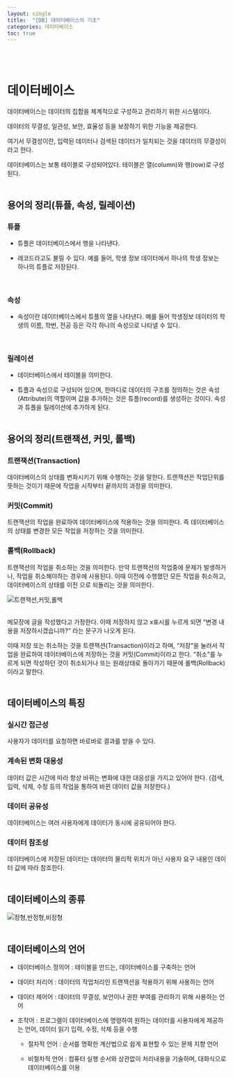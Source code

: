 ```yaml
---
layout: single
title:  "[DB] 데이터베이스의 기초"
categories: 데이터베이스
toc: true
---
```

<br/><br/>

# 데이터베이스 #

데이터베이스는 데이터의 집합을 체계적으로 구성하고 관리하기 위한 시스템이다.

데이터의 무결성, 일관성, 보안, 효율성 등을 보장하기 위한 기능을 제공한다.

여기서 무결성이란, 입력된 데이터나 검색된 데이터가 일치되는 것을 데이터의 무결성이라고 한다.

데이터베이스는 보통 테이블로 구성되어있다. 테이블은 열(column)와 행(row)로 구성된다.
<br/><br/>

## 용어의 정리(튜플, 속성, 릴레이션) ##

### 튜플 ###

- 튜플은 데이터베이스에서 행을 나타낸다.

- 레코드라고도 불릴 수 있다. 예를 들어, 학생 정보 데이터에서 하나의 학생 정보는 하나의 튜플로 저장된다.
<br/>

### 속성 ###

- 속성이란 데이터베이스에서 튜플의 열을 나타낸다. 예를 들어 학생정보 데이터의 학생의 이름, 학번, 전공 등은 각각 하나의 속성으로 나타낼 수 있다.
<br/>

### 릴레이션 ###

- 데이터베이스에서 테이블을 의미한다.

- 튜플과 속성으로 구성되어 있으며, 한마디로 데이터의 구조를 정의하는 것은 속성(Attribute)의 역할이며 값을 추가하는 것은 튜플(record)를 생성하는 것이다. 속성과 튜플을 릴레이션에 추가하게 된다.
<br/><br/>


## 용어의 정리(트랜잭션, 커밋, 롤백) ##

### 트랜잭션(Transaction) ###

데이터베이스의 상태를 변화시키기 위해 수행하는 것을 말한다. 트랜잭션은 작업단위를 뜻하는 것이기 때문에 작업을 시작부터 끝까지의 과정을 의미한다.
<br/>

### 커밋(Commit) ###

트랜잭션의 작업을 완료하여 데이터베이스에 적용하는 것을 의미한다. 즉 데이터베이스의 상태를 변경한 모든 작업을 저장하는 것을 의미한다.
<br/>

### 롤백(Rollback) ###

트랜잭션의 작업을 취소하는 것을 의미한다. 만약 트랜잭션의 작업중에 문제가 발생하거나, 작업을 취소해야하는 경우에 사용된다. 이때 이전에 수행했던 모든 작업을 취소하고, 데이터베이스의 상태를 이전 으로 되돌리는 것을 의미한다.
<br/>

![트랜잭션,커밋,롤백](https:/images/2023-04-04-DB/트랜잭션,커밋,롤백.png)

<br/>
메모장에 글을 작성했다고 가정한다. 이때 저장하지 않고 x표시를 누르게 되면 “변경 내용을 저장하시겠습니까?” 라는 문구가 나오게 된다. 

이때 저장 또는 취소하는 것을 트랜잭션(Transaction)이라고 하며, “저장”을 눌러서 작업을 완료하여 데이터베이스에 저장하는 것을 커밋(Commit)이라고 한다. “취소”를 누르게 되면 작성하던 것이 취소되거나 또는 원래상태로 돌아가기 때문에 롤백(Rollback)이라고 말한다.
<br/><br/>


## 데이터베이스의 특징 ##

### 실시간 접근성 ### 

사용자가 데이터를 요청하면 바로바로 결과를 받을 수 있다.
<br/>

### 계속된 변화 대응성 ###

데이터 값은 시간에 따라 항상 바뀌는 변화에 대한 대응성을 가지고 있어야 한다. (검색, 입력, 삭제, 수정 등의 작업을 통하여 바뀐 데이터 값을 저장한다.)
<br/>

### 데이터 공유성 ###

데이터베이스는 여러 사용자에게 데이터가 동시에 공유되어야 한다. 
<br/>

### 데이터 참조성 ###

데이터베이스에 저장된 데이터는 데이터의 물리적 위치가 아닌 사용자 요구 내용인 데이터 값에 따라 참조한다.
<br/><br/>

## 데이터베이스의 종류 ##

![정형,반정형,비정형](https:/images/2023-04-04-DB/정형,반정형,비정형.JPG)
<br/><br/>

## 데이터베이스의 언어 ##

- 데이터베이스 정의어 : 테이블을 만드는, 데이터베이스를 구축하는 언어

- 데이터 처리어 : 데이터의 작업처리인 트랜잭션을 적용하기 위해 사용하는 언어

- 데이터 제어어 : 데이터의 무결성, 보안이나 권한 부여를 관리하기 위해 사용하는 언어

- 조작어 : 프로그램이 데이터베이스에 명령하여 원하는 데이터를 사용자에게 제공하는 언어, 데이터 읽기 입력, 수정, 삭제 등을 수행

	- 절차적 언어 : 순서를 명확한 계산법으로 쉽게 표현할 수 있는 문제 지향 언어

	- 비철차적 언어 : 컴퓨터 실행 순서와 상관없이 처리내용을 기술하며, 대화식으로 데이터베이스를 이용  


